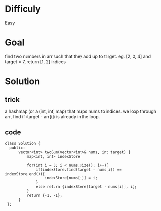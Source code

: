 # Difficuly
Easy
# Goal
find two numbers in arr such that they add up to target.
eg. [2, 3, 4] and target = 7, return [1, 2] indices
# Solution
## trick
a hashmap (or a (int, int) map) that maps nums to indices. we loop through arr, find if (target - arr[i]) is already in the loop. 
## code
```
class Solution {
  public:
      vector<int> twoSum(vector<int>& nums, int target) {
          map<int, int> indexStore;

          for(int i = 0; i < nums.size(); i++){
              if(indexStore.find(target - nums[i]) == indexStore.end()){     
                  indexStore[nums[i]] = i;
              }
              else return {indexStore[target - nums[i]], i};
          }
          return {-1, -1};
      }
 };
```
